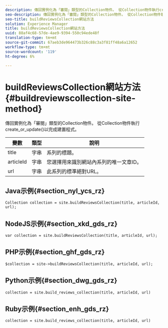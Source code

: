 ```yaml
---
description: 傳回實例化為「審閱」類型的Collection物件。 從Collection物件執行create_or_update()以完成建置程式。
seo-description: 傳回實例化為「審閱」類型的Collection物件。 從Collection物件執行create_or_update()以完成建置程式。
seo-title: buildReviewsCollection網站方法
solution: Experience Manager
title: buildReviewsCollection網站方法
uuid: 88af4c68-57de-4ae9-9394-550c94ede48f
translation-type: tm+mt
source-git-commit: 67aeb3de964473b326c88c3a3f81ff48a6a12652
workflow-type: tm+mt
source-wordcount: '119'
ht-degree: 6%

---
```



# buildReviewsCollection網站方法{#buildreviewscollection-site-method}

傳回實例化為「審閱」類型的Collection物件。 從Collection物件執行create_or_update()以完成建置程式。

| 變數 | 類型 | 說明 |
|--- |--- |--- |
| title | 字串 | 系列的標題。 |
| articleId | 字串 | 您選擇用來識別網站內系列的唯一文章ID。 |
| url | 字串 | 此系列的標準絕對URL。 |


## Java示例{#section_nyl_ycs_rz}

```
Collection collection = site.buildReviewsCollection(title, articleId, url); 
```

## NodeJS示例{#section_xkd_gds_rz}

```
var collection = site.buildReviewsCollection(title, articleId, url); 
```

## PHP示例{#section_ghf_gds_rz}

```
$collection = site->buildReviewsCollection(title, articleId, url); 
```

## Python示例{#section_dwg_gds_rz}

```
collection = site.build_reviews_collection(title, articleId, url) 
```

## Ruby示例{#section_enh_gds_rz}

```
collection = site.build_reviews_collection(title, articleId, url) 
```

